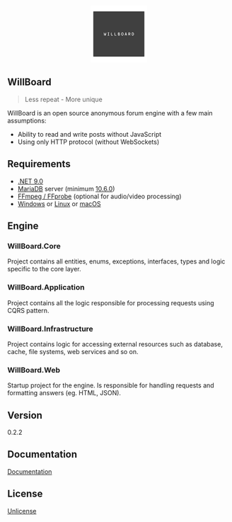 <p align="center">
<img height="128" width="128" src="logo.svg" alt="WillBoard logo">
</p>

## WillBoard

> Less repeat - More unique

WillBoard is an open source anonymous forum engine with a few main assumptions: 
- Ability to read and write posts without JavaScript 
- Using only HTTP protocol (without WebSockets)

## Requirements

- [.NET 9.0](https://github.com/dotnet/core/blob/main/release-notes/9.0/README.md ".NET 9.0")
- [MariaDB](https://mariadb.org/download/ "MariaDB") server (minimum [10.6.0](https://mariadb.com/kb/en/select-offset-fetch/ "10.6.0")) 
- [FFmpeg / FFprobe](https://ffmpeg.org/download.html "FFmpeg / FFprobe") (optional for audio/video processing)
- [Windows](https://github.com/dotnet/core/blob/main/release-notes/9.0/supported-os.md#windows "Windows") or [Linux](https://github.com/dotnet/core/blob/main/release-notes/9.0/supported-os.md#linux "Linux") or [macOS](https://github.com/dotnet/core/blob/main/release-notes/9.0/supported-os.md#macos "macOS")

## Engine

### WillBoard.Core

Project contains all entities, enums, exceptions, interfaces, types and logic specific to the core layer.

### WillBoard.Application

Project contains all the logic responsible for processing requests using CQRS pattern.

### WillBoard.Infrastructure

Project contains logic for accessing external resources such as database, cache, file systems, web services and so on. 

### WillBoard.Web

Startup project for the engine. Is responsible for handling requests and formatting answers (eg. HTML, JSON).

## Version

0.2.2

## Documentation

[Documentation](docs/README.md)

## License

[Unlicense](UNLICENSE.txt)